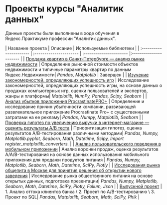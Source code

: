# Проекты курсы "Аналитик данных"

Данные проекты были выполнены в ходе обучения в Яндекс.Практикуме профессии "Аналитик данных".

| Название проекта | Описание | Используемые библиотеки | 
| :---------------------- | :---------------------- | :---------------------- |:---------------------- |
| [Продажа квартир в Санкт-Петербурге — анализ рынка недвижимости](1.Real_estate) | Определение рыночной стоимости объектов недвижимости и типичные параметры квартир по данным Яндекс.Недвижимости| *Pandas, Matplotlib* | Завершен |
| [Изучение закономерностей, определяющих успешность игр](2.Video_games) | Исследование закономерностей, определяющих успешность игры, на основе данных о продажах компьютерных игр, оценки пользователей и экспертов, жанры и платформы| *Matplotlib, NumPy, Pandas, Scipy, Seaborn* |
| [Анализ убытков приложения ProcrastinatePRO+](3.Analysis_business_indicators) | Определение и исследование причин убыточности компании, развивающей развлекательное приложение Procrastinate Pro+ с существенными затратами на ее рекламу| *Pandas, Numpy, Matplotlib, Seaborn* |
| [Проверка гипотез по увеличению выручки в интернет-магазине — оценить результаты A/B теста](4.Business_decision_making) | Приоритизация гипотез, оценка результатов A/B-тестирования различными методами| *Pandas, Numpy, Matplotlib.pyplot, Seaborn, Math, Datetime, Scipy, Import register_matplotlib_converters.* |
| [Анализ пользовательского поведения в мобильном приложении](5.Users_behavior_tests) | Анализ воронки продаж, оценка результатов A/A/B-тестирования на основе данных использования мобильного приложения для продажи продуктов питания | *Pandas, Numpy, Matplotlib, Seaborn, Math, Datetime, SciPy, Plotly* |
| [Исследования рынка общепита в Москве для принятия решения об открытии нового заведения](6.Market_research_visualization) | Исследование рынка общественного питания на основе открытых данных, подготовка презентации| *Pandas, Numpy, Matplotlib, Seaborn, Math, Datetime, SciPy, Plotly, Folium, Json* |
| [Выпускной проект](7.Senior_project) | 1. Анализ оттока клиентов банка \ 2. Проект по А/B-тестированию \ 3. Проект по SQL| *Pandas, Matplotlib, Seaborn, Math, SciPy, Phik* |
